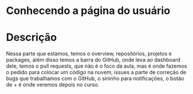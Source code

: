 # Conhecendo a página do usuário

# Descrição

Nessa parte que estamos, temos o overview, repositórios, projetos e packages, além disso temos a barra do GitHub, onde leva ao dashboard dele, temos o pull requests, que não é o foco da aula, mas é onde fazemos o pedido para colocar um código na nuvem, issues a parte de correção de bugs que trabalhamos com o GitHub, o sininho para notificações, o botão de + é onde veremos depois no curso.
